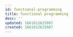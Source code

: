 ```yaml
---
id: functional-programming
title: functional programming
desc: ''
updated: 1661812625987
created: 1661812625987
---
```


